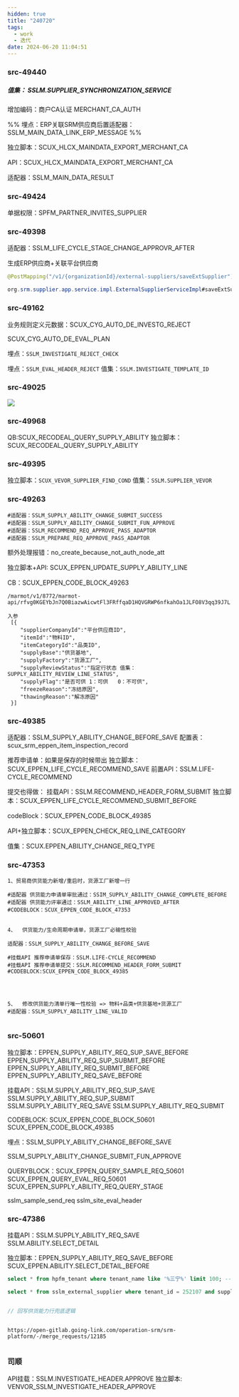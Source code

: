 ```yaml
---
hidden: true
title: "240720"
tags:
  - work
  - 迭代
date: 2024-06-20 11:04:51
---
```


### src-49440

##### 值集：  SSLM.SUPPLIER_SYNCHRONIZATION_SERVICE

增加编码：商户CA认证  MERCHANT_CA_AUTH

%% 埋点：ERP关联SRM供应商后置适配器：SSLM_MAIN_DATA_LINK_ERP_MESSAGE %%

独立脚本：SCUX_HLCX_MAINDATA_EXPORT_MERCHANT_CA

API：SCUX_HLCX_MAINDATA_EXPORT_MERCHANT_CA

适配器：SSLM_MAIN_DATA_RESULT



### src-49424

单据权限：SPFM_PARTNER_INVITES_SUPPLIER


### src-49398

适配器：SSLM_LIFE_CYCLE_STAGE_CHANGE_APPROVR_AFTER


生成ERP供应商+关联平台供应商

```java
@PostMapping("/v1/{organizationId}/external-suppliers/saveExtSupplier")

org.srm.supplier.app.service.impl.ExternalSupplierServiceImpl#saveExtSupplier
```


### src-49162

业务规则定义元数据：SCUX_CYG_AUTO_DE_INVESTG_REJECT

SCUX_CYG_AUTO_DE_EVAL_PLAN

埋点：`SSLM_INVESTIGATE_REJECT_CHECK`

埋点：`SSLM_EVAL_HEADER_REJECT`
值集：`SSLM.INVESTIGATE_TEMPLATE_ID`


### src-49025

![](https://s3.bmp.ovh/imgs/2024/06/28/b71d78b656029f16.png)



### src-49968

QB:SCUX_RECODEAL_QUERY_SUPPLY_ABILITY
独立脚本：SCUX_RECODEAL_QUERY_SUPPLY_ABILITY


### src-49395

独立脚本：`SCUX_VEVOR_SUPPLIER_FIND_COND`
值集：`SSLM.SUPPLIER_VEVOR`


### src-49263

```
#适配器：SSLM_SUPPLY_ABILITY_CHANGE_SUBMIT_SUCCESS
#适配器：SSLM_SUPPLY_ABILITY_CHANGE_SUBMIT_FUN_APPROVE
#适配器：SSLM_RECOMMEND_REQ_APPROVE_PASS_ADAPTOR
#适配器：SSLM_PREPARE_REQ_APPROVE_PASS_ADAPTOR
```


额外处理报错：no_create_because_not_auth_node_att

独立脚本+API: SCUX_EPPEN_UPDATE_SUPPLY_ABILITY_LINE

CB：SCUX_EPPEN_CODE_BLOCK_49263


```
/marmot/v1/8772/marmot-api/rfvg0KGEYbJn7Q0BiazwAicwtFl3FRffqaD1HQVGRWP6nfkahOa1JLFO8V3qq39J7L

入参
 [{
    "supplierCompanyId":"平台供应商ID",
    "itemId":"物料ID",
    "itemCategoryId":"品类ID",
    "supplyBase":"供货基地",
    "supplyFactory":"货源工厂",
    "supplyReviewStatus":"指定行状态 值集：SUPPLY_ABILITY_REVIEW_LINE_STATUS",
    "supplyFlag":"是否可供 1：可供   0：不可供",
    "freezeReason":"冻结原因",
    "thawingReason":"解冻原因"
 }]
```

### src-49385

适配器：SSLM_SUPPLY_ABILITY_CHANGE_BEFORE_SAVE
配置表：scux_srm_eppen_item_inspection_record

推荐申请单：如果是保存的时候带出
独立脚本：SCUX_EPPEN_LIFE_CYCLE_RECOMMEND_SAVE
前置API：SSLM.LIFE-CYCLE_RECOMMEND

提交也得做：
挂载API：SSLM.RECOMMEND_HEADER_FORM_SUBMIT
独立脚本：SCUX_EPPEN_LIFE_CYCLE_RECOMMEND_SUBMIT_BEFORE

codeBlock：SCUX_EPPEN_CODE_BLOCK_49385

API+独立脚本：SCUX_EPPEN_CHECK_REQ_LINE_CATEGORY

值集：SCUX.EPPEN_ABILITY_CHANGE_REQ_TYPE



### src-47353

```
1、贸易商供货能力新增/重启时，货源工厂新增一行

#适配器 供货能力申请单审批通过：SSIM_SUPPLY_ABILITY_CHANGE_COMPLETE_BEFORE
#适配器 供货能力评审通过：SSLM_ABILITY_LINE_APPROVED_AFTER
#CODEBLOCK：SCUX_EPPEN_CODE_BLOCK_47353


4、  供货能力/生命周期申请单，货源工厂必输性校验

适配器：SSLM_SUPPLY_ABILITY_CHANGE_BEFORE_SAVE

#挂载API 推荐申请单保存：SSLM.LIFE-CYCLE_RECOMMEND
#挂载API 推荐申请单提交：SSLM.RECOMMEND_HEADER_FORM_SUBMIT
#CODEBLOCK:SCUX_EPPEN_CODE_BLOCK_49385




5、  修改供货能力清单行唯一性校验 => 物料+品类+供货基地+货源工厂
#适配器：SSLM_SUPPLY_ABILITY_LINE_VALID


```

### src-50601

独立脚本：EPPEN_SUPPLY_ABILITY_REQ_SUP_SAVE_BEFORE
EPPEN_SUPPLY_ABILITY_REQ_SUP_SUBMIT_BEFORE
EPPEN_SUPPLY_ABILITY_REQ_SUBMIT_BEFORE
EPPEN_SUPPLY_ABILITY_REQ_SAVE_BEFORE

挂载API：SSLM.SUPPLY_ABILITY_REQ_SUP_SAVE
SSLM.SUPPLY_ABILITY_REQ_SUP_SUBMIT
SSLM.SUPPLY_ABILITY_REQ_SAVE
SSLM.SUPPLY_ABILITY_REQ_SUBMIT


CODEBLOCK: SCUX_EPPEN_CODE_BLOCK_50601
SCUX_EPPEN_CODE_BLOCK_49385

埋点：SSLM_SUPPLY_ABILITY_CHANGE_BEFORE_SAVE

SSLM_SUPPLY_ABILITY_CHANGE_SUBMIT_FUN_APPROVE

QUERYBLOCK：SCUX_EPPEN_QUERY_SAMPLE_REQ_50601
SCUX_EPPEN_QUERY_EVAL_REQ_50601
SCUX_EPPEN_SUPPLY_ABILITY_REQ_QUERY_STAGE

sslm_sample_send_req
sslm_site_eval_header


### src-47386


挂载API：SSLM.SUPPLY_ABILITY_REQ_SAVE
SSLM.ABILITY.SELECT_DETAIL


独立脚本：EPPEN_SUPPLY_ABILITY_REQ_SAVE_BEFORE
SCUX_EPPEN.ABILITY.SELECT_DETAIL_BEFORE






```sql
select * from hpfm_tenant where tenant_name like '%三宁%' limit 100; -- 252107

select * from sslm_external_supplier where tenant_id = 252107 and supplier_num = 'JY00001904'; -- 1088212
```



```java

// 回写供货能力行兜底逻辑



```


```
https://open-gitlab.going-link.com/operation-srm/srm-platform/-/merge_requests/12185


```



### 司顺 

API挂载：SSLM.INVESTIGATE_HEADER.APPROVE
独立脚本: VENVOR_SSLM_INVESTIGATE_HEADER_APPROVE